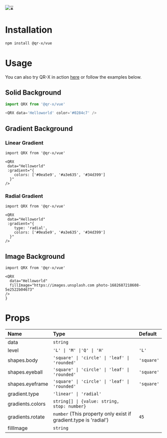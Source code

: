 ![⌛](https://github.com/devtrice/qr-x/assets/26962987/d97e00b9-ddf1-4af7-b1b4-35cd003492d8)

# Installation

```bash
npm install @qr-x/vue
```

# Usage

You can also try QR-X in action [here](https://qr-x.netlify.app/#playground) or follow the examples below.

## Solid Background

```ts
import QRX from '@qr-x/vue'

<QRX data='Helloworld' color='#0284c7' />
```

## Gradient Background

### Linear Gradient

```tsx
import QRX from '@qr-x/vue'

<QRX
 data="Helloworld"
 :gradient="{
    colors: ['#0ea5e9', '#a3e635', '#34d399']
  }"
/>
```

### Radial Gradient

```tsx
import QRX from '@qr-x/vue'

<QRX
 data="Helloworld"
 :gradient="{
    type: 'radial',
    colors: ['#0ea5e9', '#a3e635', '#34d399']
  }"
/>

```

## Image Background

```tsx
import QRX from '@qr-x/vue'

<QRX
  data="Helloworld"
  fillImage="https://images.unsplash.com photo-1682687218608-5e2522b04673"
/>
}
```

# Props

| Name             | Type                                                             | Default    |
| :--------------- | :--------------------------------------------------------------- | :--------- |
| data             | `string`                                                         |            |
| level            | `'L' \| 'M' \|'Q' \| 'H'`                                        | `'L'`      |
| shapes.body      | `'square' \| 'circle' \| 'leaf' \| 'rounded'`                    | `'square'` |
| shapes.eyeball   | `'square' \| 'circle' \| 'leaf' \| 'rounded'`                    | `'square'` |
| shapes.eyeframe  | `'square' \| 'circle' \| 'leaf' \| 'rounded'`                    | `'square'` |
| gradient.type    | `'linear' \| 'radial'`                                           |            |
| gradients.colors | `string[] \| {value: string, stop: number}`                      |            |
| gradients.rotate | `number` (This property only exist if gradient.type is 'radial') | `45`       |
| fillImage        | `string`                                                         |            |
